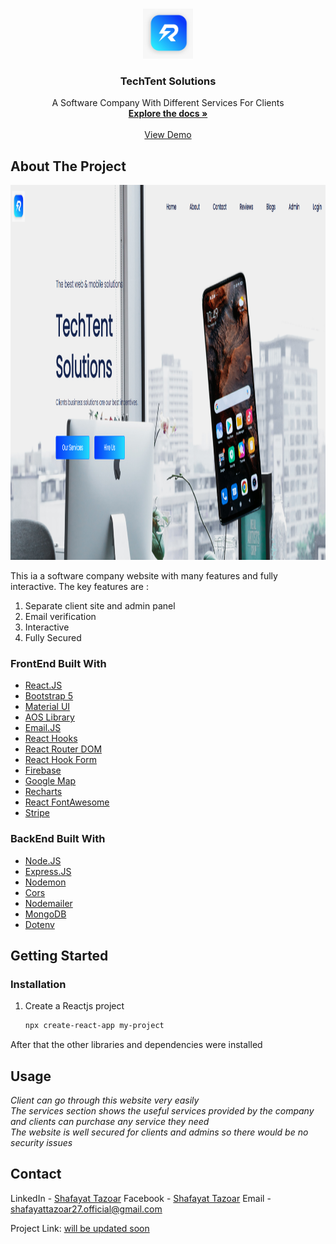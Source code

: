 <!-- PROJECT LOGO -->
<br />
<p align="center">
  <a href="https://github.com/github_username/repo_name">
    <img src="src/images/logo2.png" alt="Logo" width="80" height="80">
  </a>

  <h3 align="center">TechTent Solutions</h3>

  <p align="center">
    A Software Company With Different Services For Clients
    <br />
    <a href="https://github.com/github_username/repo_name"><strong>Explore the docs »</strong></a>
    <br />
    <br />
    <a href="https://github.com/github_username/repo_name">View Demo</a>
  </p>
</p>



<!-- ABOUT THE PROJECT -->
## About The Project

<a href="https://github.com/github_username/repo_name">
    <img src="src/images/coverPhoto.PNG" alt="Cover" width="1920" height="600">
 </a>

This ia a software company website with many features and fully interactive.
The key features are :
1. Separate client site and admin panel
2. Email verification
3. Interactive
4. Fully Secured


### FrontEnd Built With

* [React.JS](https://reactjs.org/)
* [Bootstrap 5](https://getbootstrap.com/)
* [Material UI](https://material-ui.com/)
* [AOS Library](https://michalsnik.github.io/aos/)
* [Email.JS](https://www.emailjs.com/)
* [React Hooks](https://reactjs.org/docs/hooks-intro.html)
* [React Router DOM](https://reactrouter.com/web/guides/quick-start)
* [React Hook Form](https://react-hook-form.com/)
* [Firebase](https://firebase.google.com/)
* [Google Map](https://cloud.google.com/maps-platform)
* [Recharts](https://recharts.org/en-US/)
* [React FontAwesome](https://fontawesome.com/v5.15/how-to-use/on-the-web/using-with/react)
* [Stripe](https://stripe.com/en-gb-us)

### BackEnd Built With
* [Node.JS](https://nodejs.org/en/)
* [Express.JS](https://expressjs.com/)
* [Nodemon](https://nodemon.io/)
* [Cors](http://expressjs.com/en/resources/middleware/cors.html)
* [Nodemailer](https://nodemailer.com/about/)
* [MongoDB](https://www.mongodb.com/)
* [Dotenv](https://www.npmjs.com/package/dotenv)


<!-- GETTING STARTED -->
## Getting Started


### Installation

1. Create a Reactjs project
   ```sh
   npx create-react-app my-project
   ```

After that the other libraries and dependencies were installed


<!-- USAGE EXAMPLES -->
## Usage
 
_Client can go through this website very easily_
<br />
_The services section shows the useful services provided by the company and clients can purchase any service they need_
<br />
_The website is well secured for clients and admins so there would be no security issues_


<!-- CONTACT -->
## Contact

LinkedIn - [Shafayat Tazoar](https://www.linkedin.com/in/afitazoar/)
Facebook - [Shafayat Tazoar](https://m.me/shafayat.tazoar.27) 
Email - [shafayattazoar27.official@gmail.com](shafayattazoar27.official@gmail.com) 

Project Link: [will be updated soon](https://github.com/github_username/repo_name)







